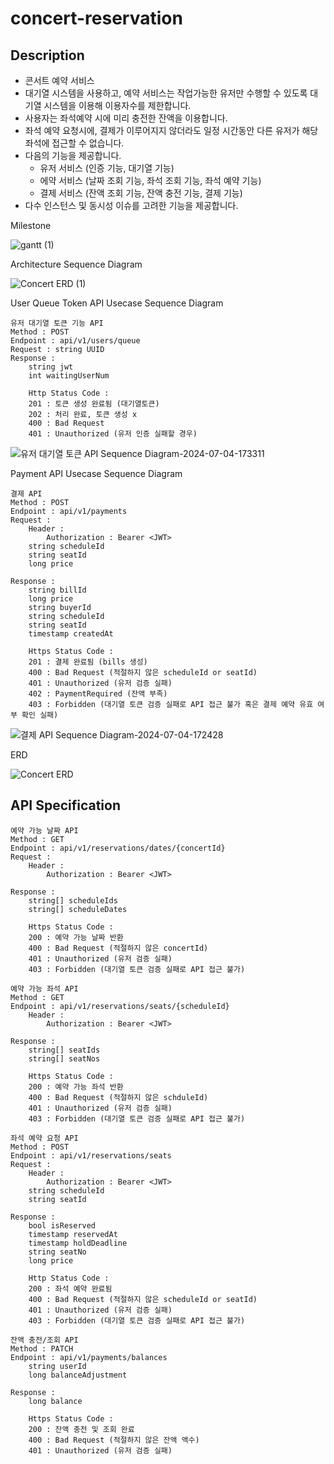 # concert-reservation
## Description

- 콘서트 예약 서비스
- 대기열 시스템을 사용하고, 예약 서비스는 작업가능한 유저만 수행할 수 있도록 대기열 시스템을 이용해 이용자수를 제한합니다.
- 사용자는 좌석예약 시에 미리 충전한 잔액을 이용합니다.
- 좌석 예약 요청시에, 결제가 이루어지지 않더라도 일정 시간동안 다른 유저가 해당 좌석에 접근할 수 없습니다.
- 다음의 기능을 제공합니다.
  - 유저 서비스 (인증 기능, 대기열 기능)
  - 에약 서비스 (날짜 조회 기능, 좌석 조회 기능, 좌석 예약 기능)
  - 결제 서비스 (잔액 조회 기능, 잔액 충전 기능, 결제 기능)
- 다수 인스턴스 및 동시성 이슈를 고려한 기능을 제공합니다. 

Milestone

![gantt (1)](https://github.com/Jae-KimSeo/concert-reservation/assets/52844717/655850c9-aee2-4ec6-b0f3-468eff2ddbee)

Architecture Sequence Diagram

![Concert ERD (1)](https://github.com/Jae-KimSeo/concert-reservation/assets/52844717/fc546906-83ff-4582-ba85-a51aca42723c)

User Queue Token API Usecase Sequence Diagram

```
유저 대기열 토큰 기능 API
Method : POST
Endpoint : api/v1/users/queue
Request : string UUID
Response : 
	string jwt
	int waitingUserNum
	
	Http Status Code :
	201 : 토큰 생성 완료됨 (대기열토큰)
	202 : 처리 완료, 토큰 생성 x
	400 : Bad Request
	401 : Unauthorized (유저 인증 실패할 경우)

```

![유저 대기열 토큰 API Sequence Diagram-2024-07-04-173311](https://github.com/Jae-KimSeo/concert-reservation/assets/52844717/9398ed22-268a-49ac-9096-7cb2042df34f)

Payment API Usecase Sequence Diagram

```
결제 API 
Method : POST 
Endpoint : api/v1/payments
Request :
	Header :
		Authorization : Bearer <JWT>
	string scheduleId
	string seatId
	long price

Response : 
	string billId
	long price
	string buyerId
	string scheduleId
	string seatId
	timestamp createdAt
	
	Https Status Code :
	201 : 결제 완료됨 (bills 생성)
	400 : Bad Request (적절하지 않은 scheduleId or seatId)
	401 : Unauthorized (유저 검증 실패)
	402 : PaymentRequired (잔액 부족)
	403 : Forbidden (대기열 토큰 검증 실패로 API 접근 불가 혹은 결제 예약 유효 여부 확인 실패)
```

![결제 API Sequence Diagram-2024-07-04-172428](https://github.com/Jae-KimSeo/concert-reservation/assets/52844717/e0d6c55f-7071-4853-8972-255a18bc5933)

ERD

![Concert ERD](https://github.com/Jae-KimSeo/concert-reservation/assets/52844717/108b0bed-6633-4a4c-8c07-b433522cd8ab)

## API Specification 
```
예약 가능 날짜 API 
Method : GET
Endpoint : api/v1/reservations/dates/{concertId}
Request :
	Header :
		Authorization : Bearer <JWT>
	
Response :
	string[] scheduleIds
	string[] scheduleDates
	
	Https Status Code :
	200 : 예약 가능 날짜 반환 
	400 : Bad Request (적절하지 않은 concertId)
	401 : Unauthorized (유저 검증 실패)
	403 : Forbidden (대기열 토큰 검증 실패로 API 접근 불가)
```
```
예약 가능 좌석 API 
Method : GET
Endpoint : api/v1/reservations/seats/{scheduleId}
	Header : 
		Authorization : Bearer <JWT>
	
Response :
	string[] seatIds
	string[] seatNos
	
	Https Status Code :
	200 : 예약 가능 좌석 반환 
	400 : Bad Request (적절하지 않은 schduleId)
	401 : Unauthorized (유저 검증 실패)
	403 : Forbidden (대기열 토큰 검증 실패로 API 접근 불가)
```
```
좌석 예약 요청 API 
Method : POST
Endpoint : api/v1/reservations/seats
Request : 
	Header : 
		Authorization : Bearer <JWT>
	string scheduleId
	string seatId
	
Response :
	bool isReserved
	timestamp reservedAt
	timestamp holdDeadline
	string seatNo
	long price
	
	Http Status Code :
	200 : 좌석 예약 완료됨
	400 : Bad Request (적절하지 않은 scheduleId or seatId)
	401 : Unauthorized (유저 검증 실패)
	403 : Forbidden (대기열 토큰 검증 실패로 API 접근 불가)
```
```
잔액 충전/조회 API 
Method : PATCH
Endpoint : api/v1/payments/balances
	string userId
	long balanceAdjustment

Response :
	long balance

	Https Status Code : 
	200 : 잔액 충전 및 조회 완료
	400 : Bad Request (적절하지 않은 잔액 액수)
	401 : Unauthorized (유저 검증 실패)
```
